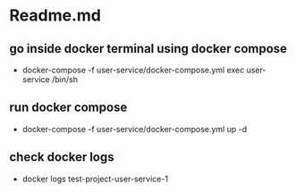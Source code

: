 # Readme.md

## go inside docker terminal using docker compose

- docker-compose -f user-service/docker-compose.yml exec user-service /bin/sh

## run docker compose

- docker-compose -f user-service/docker-compose.yml up -d

## check docker logs

- docker logs test-project-user-service-1
